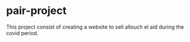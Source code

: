 # pair-project
This project consist of creating a website to sell allouch el aid during the covid period.

